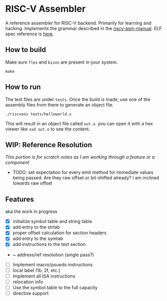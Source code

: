 # RISC-V Assembler
A reference assembler for RISC-V backend. Primarily for learning
and hacking. Implements the grammar described in the 
[riscv-asm-manual](https://github.com/riscv-non-isa/riscv-asm-manual/blob/main/src/asm-manual.adoc).
ELF spec reference is [here](https://github.com/riscv-non-isa/riscv-elf-psabi-doc/blob/master/riscv-elf.adoc).

## How to build
Make sure `flex` and `bison` are present in your system.
```
make
```
## How to run
The test files are under `tests`. Once the build is made,
use one of the assembly files from there to generate an
object file.
```
./riscvass tests/helloworld.s
```

This will result in an object file called `out.o`. you
can open it with a hex viewer like `xxd out.o` to see
the content.

## WIP: Reference Resolution
_This portion is for scratch notes as I am working through
a feature or a component_
 
- TODO: set expectation for every emit method for immediate
values being passed. Are they raw offset or bit-shifted already?
I am inclined towards raw offset


## Features
aka the work in progress
- [x] initialize symbol table and string table
- [x] add entry to the strtab
- [x] proper offset calculation for section headers
- [x] add entry to the symtab
- [x] add instructions to the text section
-  ~  address/ref resolution (single pass?)
- [ ] Implement macro/psuedo instructions
- [ ] local label (1b, 2f, etc.)
- [ ] Implement all ISA instructions
- [ ] relocation info
- [ ] Use the symbol table to the full capacity
- [ ] directive support
